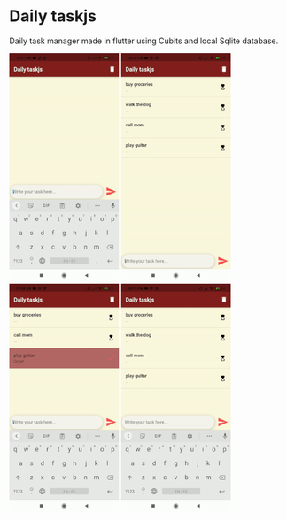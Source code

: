 # Daily taskjs
 Daily task manager made in flutter using Cubits and local Sqlite database.

![](sh/addgsm.gif)
![](sh/compgsm.gif)
![](sh/dismgsm.gif)
![](sh/cleargsm.gif)


